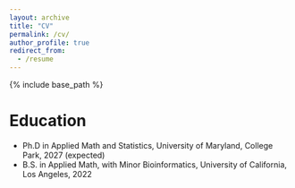 ```yaml
---
layout: archive
title: "CV"
permalink: /cv/
author_profile: true
redirect_from:
  - /resume
---
```


{% include base_path %}

Education
======
* Ph.D in Applied Math and Statistics, University of Maryland, College Park, 2027 (expected)
* B.S. in Applied Math, with Minor Bioinformatics, University of California, Los Angeles, 2022